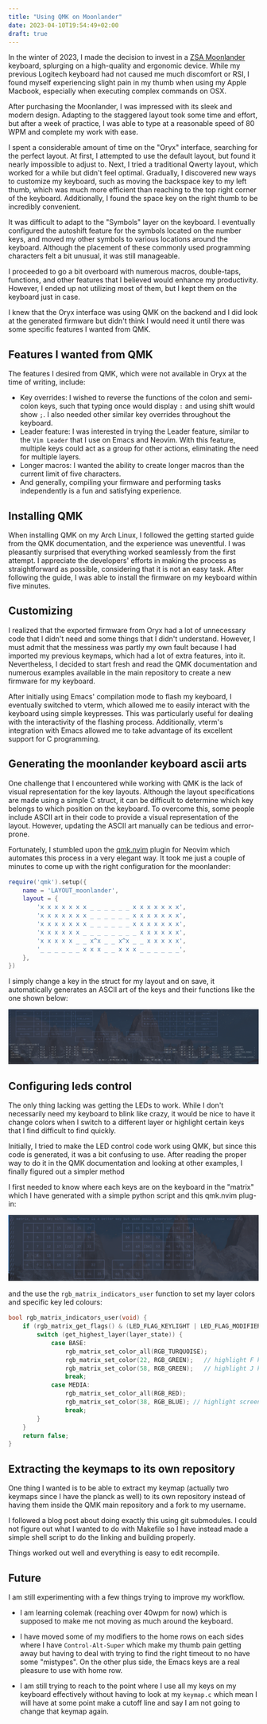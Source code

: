 ```yaml
---
title: "Using QMK on Moonlander"
date: 2023-04-10T19:54:49+02:00
draft: true
---
```


In the winter of 2023, I made the decision to invest in a [ZSA
Moonlander](https://www.zsa.io/moonlander/) keyboard, splurging on a
high-quality and ergonomic device. While my previous Logitech keyboard had not
caused me much discomfort or RSI, I found myself experiencing slight pain in my
thumb when using my Apple Macbook, especially when executing complex commands on
OSX.

After purchasing the Moonlander, I was impressed with its sleek and modern
design. Adapting to the staggered layout took some time and effort, but after a
week of practice, I was able to type at a reasonable speed of 80 WPM and
complete my work with ease.

I spent a considerable amount of time on the "Oryx" interface, searching for the
perfect layout. At first, I attempted to use the default layout, but found it
nearly impossible to adjust to. Next, I tried a traditional Qwerty layout, which
worked for a while but didn't feel optimal. Gradually, I discovered new ways to
customize my keyboard, such as moving the backspace key to my left thumb, which
was much more efficient than reaching to the top right corner of the
keyboard. Additionally, I found the space key on the right thumb to be
incredibly convenient.

It was difficult to adapt to the "Symbols" layer on the keyboard. I eventually
configured the autoshift feature for the symbols located on the number keys, and
moved my other symbols to various locations around the keyboard. Although the
placement of these commonly used programming characters felt a bit unusual, it
was still manageable.

I proceeded to go a bit overboard with numerous macros, double-taps, functions,
and other features that I believed would enhance my productivity. However, I
ended up not utilizing most of them, but I kept them on the keyboard just in
case.

I knew that the Oryx interface was using QMK on the backend and I did look at
the generated firmware but didn't think I would need it until there was some
specific features I wanted from QMK. 

## Features I wanted from QMK

The features I desired from QMK, which were not available in Oryx at the time of writing, include:

- Key overrides: I wished to reverse the functions of the colon and semi-colon
  keys, such that typing once would display `:` and using shift would show
  `;`. I also needed other similar key overrides throughout the keyboard.
- Leader feature: I was interested in trying the Leader feature, similar to the
  `Vim Leader` that I use on Emacs and Neovim. With this feature, multiple keys
  could act as a group for other actions, eliminating the need for multiple
  layers.
- Longer macros: I wanted the ability to create longer macros than the current
  limit of five characters.
- And generally, compiling your firmware and performing tasks independently is a
  fun and satisfying experience.

## Installing QMK

When installing QMK on my Arch Linux, I followed the getting started guide from
the QMK documentation, and the experience was uneventful. I was pleasantly
surprised that everything worked seamlessly from the first attempt. I appreciate
the developers' efforts in making the process as straightforward as possible,
considering that it is not an easy task. After following the guide, I was able
to install the firmware on my keyboard within five minutes.

## Customizing 

I realized that the exported firmware from Oryx had a lot of unnecessary code
that I didn't need and some things that I didn't understand. However, I must
admit that the messiness was partly my own fault because I had imported my
previous keymaps, which had a lot of extra features, into it. Nevertheless, I
decided to start fresh and read the QMK documentation and numerous examples
available in the main repository to create a new firmware for my keyboard.

After initially using Emacs' compilation mode to flash my keyboard, I eventually
switched to vterm, which allowed me to easily interact with the keyboard using
simple keypresses. This was particularly useful for dealing with the
interactivity of the flashing process. Additionally, vterm's integration with
Emacs allowed me to take advantage of its excellent support for C programming.

## Generating the moonlander keyboard ascii arts

One challenge that I encountered while working with QMK is the lack of visual
representation for the key layouts. Although the layout specifications are made
using a simple C struct, it can be difficult to determine which key belongs to
which position on the keyboard. To overcome this, some people include ASCII art
in their code to provide a visual representation of the layout. However,
updating the ASCII art manually can be tedious and error-prone.

Fortunately, I stumbled upon the [qmk.nvim](https://github.com/codethread/qmk.nvim) plugin for Neovim which automates this
process in a very elegant way. It took me just a couple of minutes to come up
with the right configuration for the moonlander:

```lua
require('qmk').setup({
    name = 'LAYOUT_moonlander',
    layout = {
        'x x x x x x x _ _ _ _ _ _ x x x x x x x',
        'x x x x x x x _ _ _ _ _ _ x x x x x x x',
        'x x x x x x x _ _ _ _ _ _ x x x x x x x',
        'x x x x x x _ _ _ _ _ _ _ _ x x x x x x',
        'x x x x x _ _ x^x _ _ x^x _ _ x x x x x',
        '_ _ _ _ _ _ x x x _ _ x x x _ _ _ _ _ _',
    },
})
```

I simply change a key in the struct for my layout and on save, it automatically
generates an ASCII art of the keys and their functions like the one shown below:

![moonlander ascii layout with qmk.nvim](./moonlander-qmk-nvim-layout.png)

## Configuring leds control 

The only thing lacking was getting the LEDs to work. While I don't necessarily
need my keyboard to blink like crazy, it would be nice to have it change colors
when I switch to a different layer or highlight certain keys that I find
difficult to find quickly.

Initially, I tried to make the LED control code work using QMK, but since this
code is generated, it was a bit confusing to use. After reading the proper way
to do it in the QMK documentation and looking at other examples, I finally
figured out a simpler method

I first needed to know where each keys are on the keyboard in the "matrix" which
I have generated with a simple python script and this qmk.nvim plug-in:

![moonlander ascii layout with qmk.nvim](./moonlander-matrix-codes.png)

and the use the `rgb_matrix_indicators_user` function to set my layer colors and
specific key led colours:

```c
bool rgb_matrix_indicators_user(void) {
    if (rgb_matrix_get_flags() & (LED_FLAG_KEYLIGHT | LED_FLAG_MODIFIER)) {
        switch (get_highest_layer(layer_state)) {
            case BASE:
                rgb_matrix_set_color_all(RGB_TURQUOISE);
                rgb_matrix_set_color(22, RGB_GREEN);   // highlight F key
                rgb_matrix_set_color(58, RGB_GREEN);   // highlight J key
                break;
            case MEDIA:
                rgb_matrix_set_color_all(RGB_RED);
                rgb_matrix_set_color(38, RGB_BLUE); // highlight screenshot key
                break;
        }
    }
    return false;
}
```

## Extracting the keymaps to its own repository

One thing I wanted is to be able to extract my keymap (actually two keymaps
since I have the planck as well) to its own repository instead of having them
inside the QMK main repository and a fork to my username.

I followed a blog post about doing exactly this using git submodules. I could
not figure out what I wanted to do with Makefile so I have instead made a simple
shell script to do the linking and building properly.

Things worked out well and everything is easy to edit recompile.

## Future

I am still experimenting with a few things trying to improve my workflow. 

- I am learning colemak (reaching over 40wpm for now) which is supposed to make me
not moving as much around the keyboard.

- I have moved some of my modifiers to the home rows on each sides where I have
`Control-Alt-Super` which make my thumb pain getting away but having to deal
with trying to find the right timeout to no have some "mistypes". On the other
plus side, the Emacs keys are a real pleasure to use with home row.

- I am still trying to reach to the point where I use all my keys on my
keyboard effectively without having to look at my `keymap.c` which mean I will
have at some point make a cutoff line and say I am not going to change that
keymap again.
